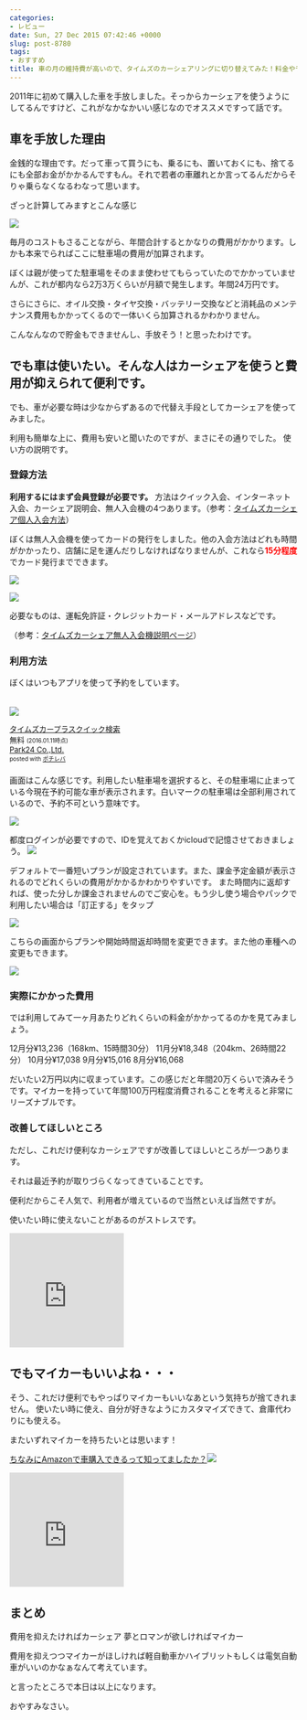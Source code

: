 ```yaml
---
categories:
- レビュー
date: Sun, 27 Dec 2015 07:42:46 +0000
slug: post-8780
tags:
- おすすめ
title: 車の月の維持費が高いので、タイムズのカーシェアリングに切り替えてみた！料金や予約方法をまとめとく
---
```


2011年に初めて購入した車を手放しました。そっからカーシェアを使うようにしてるんですけど、これがなかなかいい感じなのでオススメですって話です。<!--more-->
<h2>車を手放した理由</h2>
金銭的な理由です。だって車って買うにも、乗るにも、置いておくにも、捨てるにも全部お金がかかるんですもん。それで若者の車離れとか言ってるんだからそりゃ乗らなくなるわなって思います。

ざっと計算してみますとこんな感じ

![](images/d832cb357f946671839525fa727686a6.png)

毎月のコストもさることながら、年間合計するとかなりの費用がかかります。しかも本来でらればここに駐車場の費用が加算されます。

ぼくは親が使ってた駐車場をそのまま使わせてもらっていたのでかかっていませんが、これが都内なら2万3万くらいが月額で発生します。年間24万円です。

さらにさらに、オイル交換・タイヤ交換・バッテリー交換などと消耗品のメンテナンス費用もかかってくるので一体いくら加算されるかわかりません。

こんなんなので貯金もできませんし、手放そう！と思ったわけです。
<h2>でも車は使いたい。そんな人はカーシェアを使うと費用が抑えられて便利です。</h2>
でも、車が必要な時は少なからずあるので代替え手段としてカーシェアを使ってみました。

利用も簡単な上に、費用も安いと聞いたのですが、まさにその通りでした。
使い方の説明です。
<h3>登録方法</h3>
<strong>利用するにはまず会員登録が必要です。</strong>
方法はクイック入会、インターネット入会、カーシェア説明会、無人入会機の4つあります。（参考：<a href="http://plus.timescar.jp/regist.html">タイムズカーシェア個人入会方法</a>）

ぼくは無人入会機を使ってカードの発行をしました。他の入会方法はどれも時間がかかったり、店舗に足を運んだりしなければなりませんが、これなら<span style="color: red;"><strong>15分程度</strong></span>でカード発行までできます。

![](images/IIMG_6358-1.jpg)

![](images/IIMG_6357.jpg)

必要なものは、運転免許証・クレジットカード・メールアドレスなどです。

（参考：<a href="http://plus.timescar.jp/registmachine.html">タイムズカーシェア無人入会機説明ページ</a>）
<h3>利用方法</h3>
ぼくはいつもアプリを使って予約をしています。
<div class="pochireba" style="text-align: left; font-size: small; padding: 20px 0; /zoom: 1; overflow: hidden;">

<a href="https://itunes.apple.com/jp/app/taimuzukapurasukuikku-jian/id825371148?mt=8&amp;uo=4&amp;at=11ld5P" target="_blank" rel="noopener">![](images/512x512bb.jpg)</a>
<div class="pochi_info" style="text-align: left; /zoom: 1; overflow: hidden;">
<div class="pochi_name"><a href="https://itunes.apple.com/jp/app/taimuzukapurasukuikku-jian/id825371148?mt=8&amp;uo=4&amp;at=11ld5P" target="_blank" rel="noopener">タイムズカープラスクイック検索</a></div>
<div class="pochi_price" style="display: inline;">無料</div>
<div class="pochi_time" style="font-size: x-small; display: inline;">(2016.01.11時点)</div>
<div class="pochi_seller"><a href="https://itunes.apple.com/jp/developer/park24-co.-ltd./id622474012?uo=4&amp;at=11ld5P" target="_blank" rel="noopener">Park24 Co.,Ltd.</a></div>
<div class="pochi_post" style="font-size: x-small;">posted with <a href="http://pochireba.com" target="_blank" rel="nofollow noopener">ポチレバ</a></div>
</div>
<div class="pochireba-footer" style="clear: left;"></div>
</div>
画面はこんな感じです。利用したい駐車場を選択すると、その駐車場に止まっている今現在予約可能な車が表示されます。白いマークの駐車場は全部利用されているので、予約不可という意味です。

![](images/IIMG_0393.png)

都度ログインが必要ですので、IDを覚えておくかicloudで記憶させておきましょう。
![](images/IIMG_0394.png)

デフォルトで一番短いプランが設定されています。また、課金予定金額が表示されるのでどれくらいの費用がかかるかわかりやすいです。
また時間内に返却すれば、使った分しか課金されませんのでご安心を。もう少し使う場合やパックで利用したい場合は「訂正する」をタップ

![](images/IIMG_0395.png)

こちらの画面からプランや開始時間返却時間を変更できます。また他の車種への変更もできます。

![](images/IIMG_0396.png)
<h3>実際にかかった費用</h3>
では利用してみて一ヶ月あたりどれくらいの料金がかかってるのかを見てみましょう。

12月分¥13,236（168km、15時間30分）
11月分¥18,348（204km、26時間22分）
10月分¥17,038
9月分¥15,016
8月分¥16,068

だいたい2万円以内に収まっています。この感じだと年間20万くらいで済みそうです。マイカーを持っていて年間100万円程度消費されることを考えると非常にリーズナブルです。
<h3>改善してほしいところ</h3>
ただし、これだけ便利なカーシェアですが改善してほしいところが一つあります。

それは最近予約が取りづらくなってきていることです。

便利だからこそ人気で、利用者が増えているので当然といえば当然ですが。

使いたい時に使えないことがあるのがストレスです。

<iframe src="http://ad.jp.ap.valuecommerce.com/servlet/htmlbanner?sid=3041033&amp;pid=883922752" width="200" height="200" frameborder="0" marginwidth="0" marginheight="0" scrolling="no"><script language="javascript" src="http://ad.jp.ap.valuecommerce.com/servlet/jsbanner?sid=3041033&pid=883922752"></script><a href="http://ck.jp.ap.valuecommerce.com/servlet/referral?sid=3041033&amp;pid=883922752" target="_blank">![](images/gifbanner?sid=3041033&amp;pid=883922752)</a></iframe>
<h2>でもマイカーもいいよね・・・</h2>
そう、これだけ便利でもやっぱりマイカーもいいなあという気持ちが捨てきれません。
使いたい時に使え、自分が好きなようにカスタマイズできて、倉庫代わりにも使える。

またいずれマイカーを持ちたいとは思います！

<a href="http://www.amazon.co.jp/mn/search/ref=as_li_ss_tl?_encoding=UTF8&amp;camp=247&amp;creative=7399&amp;linkCode=ur2&amp;rh=i%3Aautomotive%2Cn%3A3132447051%2Ck%3A%E4%B8%AD%E5%8F%A4%E8%BB%8A%2Cn%3A3132447051&amp;tag=warawareotoko-22" target="_blank" rel="noopener">ちなみにAmazonで車購入できるって知ってましたか？</a>![](images/ir?t=warawareotoko-22&amp;l=ur2&amp;o=9)

<iframe src="http://ad.jp.ap.valuecommerce.com/servlet/htmlbanner?sid=3041033&amp;pid=883922752" width="200" height="200" frameborder="0" marginwidth="0" marginheight="0" scrolling="no"><script language="javascript" src="http://ad.jp.ap.valuecommerce.com/servlet/jsbanner?sid=3041033&pid=883922752"></script><a href="http://ck.jp.ap.valuecommerce.com/servlet/referral?sid=3041033&amp;pid=883922752" target="_blank">![](images/gifbanner?sid=3041033&amp;pid=883922752)</a></iframe>
<h2>まとめ</h2>
費用を抑えたければカーシェア
夢とロマンが欲しければマイカー

費用を抑えつつマイカーがほしければ軽自動車かハイブリットもしくは電気自動車がいいのかなぁなんて考えています。

と言ったところで本日は以上になります。

おやすみなさい。